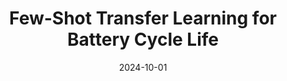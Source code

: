 ---
title: "Few-Shot Transfer Learning for Battery Cycle Life"
collection: publications
category: conferences
permalink: /publication/2024-01-01-few-shot-battery-cycle-life
excerpt: "This study explores few-shot transfer learning for predicting battery cycle life. The method leverages limited data to provide accurate predictions, aiding in efficient battery management."
date: 2024-10-01
venue: "IEEE ISGT Europe 2024"
citation: "Yu, R., Wang, J., Han, Y., O’Connor, T. S., & Cremer, J. L. (2024). 'Few-Shot Transfer Learning for Battery Cycle Life.' IEEE ISGT Europe 2024"
---